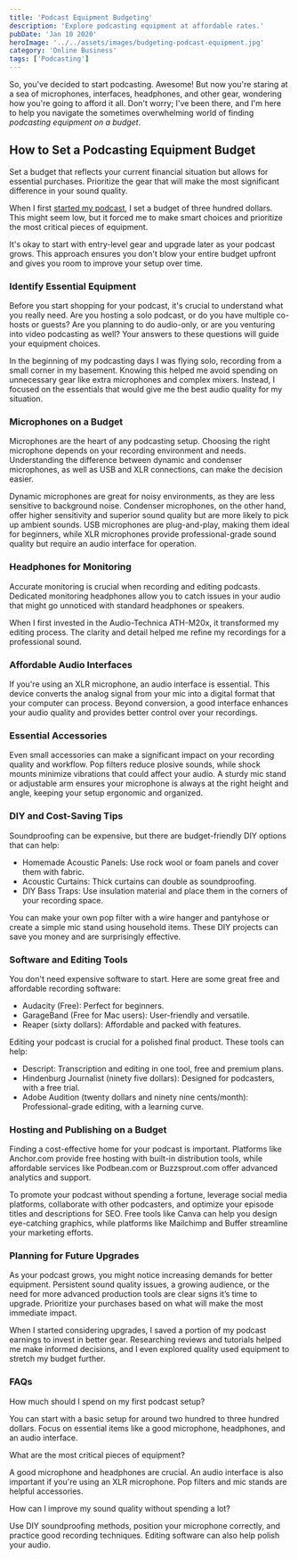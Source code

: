 ```yaml
---
title: 'Podcast Equipment Budgeting'
description: 'Explore podcasting equipment at affordable rates.'
pubDate: 'Jan 10 2020'
heroImage: '../../assets/images/budgeting-podcast-equipment.jpg'
category: 'Online Business'
tags: ['Podcasting']
---
```


So, you've decided to start podcasting. Awesome! But now you're staring at a sea of microphones, interfaces, headphones, and other gear, wondering how you're going to afford it all. Don't worry; I've been there, and I'm here to help you navigate the sometimes overwhelming world of finding _podcasting equipment on a budget_.

## How to Set a Podcasting Equipment Budget

Set a budget that reflects your current financial situation but allows for essential purchases. Prioritize the gear that will make the most significant difference in your sound quality.

When I first [started my podcast](/blog/how-to-start-a-podcast), I set a budget of three hundred dollars. This might seem low, but it forced me to make smart choices and prioritize the most critical pieces of equipment.

It's okay to start with entry-level gear and upgrade later as your podcast grows. This approach ensures you don't blow your entire budget upfront and gives you room to improve your setup over time.

### Identify Essential Equipment

Before you start shopping for your podcast, it's crucial to understand what you really need. Are you hosting a solo podcast, or do you have multiple co-hosts or guests? Are you planning to do audio-only, or are you venturing into video podcasting as well? Your answers to these questions will guide your equipment choices.

In the beginning of my podcasting days I was flying solo, recording from a small corner in my basement. Knowing this helped me avoid spending on unnecessary gear like extra microphones and complex mixers. Instead, I focused on the essentials that would give me the best audio quality for my situation.

### Microphones on a Budget

Microphones are the heart of any podcasting setup. Choosing the right microphone depends on your recording environment and needs. Understanding the difference between dynamic and condenser microphones, as well as USB and XLR connections, can make the decision easier.

Dynamic microphones are great for noisy environments, as they are less sensitive to background noise. Condenser microphones, on the other hand, offer higher sensitivity and superior sound quality but are more likely to pick up ambient sounds. USB microphones are plug-and-play, making them ideal for beginners, while XLR microphones provide professional-grade sound quality but require an audio interface for operation.

### Headphones for Monitoring

Accurate monitoring is crucial when recording and editing podcasts. Dedicated monitoring headphones allow you to catch issues in your audio that might go unnoticed with standard headphones or speakers.

When I first invested in the Audio-Technica ATH-M20x, it transformed my editing process. The clarity and detail helped me refine my recordings for a professional sound.

### Affordable Audio Interfaces

If you're using an XLR microphone, an audio interface is essential. This device converts the analog signal from your mic into a digital format that your computer can process. Beyond conversion, a good interface enhances your audio quality and provides better control over your recordings.

### Essential Accessories

Even small accessories can make a significant impact on your recording quality and workflow. Pop filters reduce plosive sounds, while shock mounts minimize vibrations that could affect your audio. A sturdy mic stand or adjustable arm ensures your microphone is always at the right height and angle, keeping your setup ergonomic and organized.

### DIY and Cost-Saving Tips

Soundproofing can be expensive, but there are budget-friendly DIY options that can help:

- Homemade Acoustic Panels: Use rock wool or foam panels and cover them with fabric.
- Acoustic Curtains: Thick curtains can double as soundproofing.
- DIY Bass Traps: Use insulation material and place them in the corners of your recording space.

You can make your own pop filter with a wire hanger and pantyhose or create a simple mic stand using household items. These DIY projects can save you money and are surprisingly effective.

### Software and Editing Tools

You don't need expensive software to start. Here are some great free and affordable recording software:

- Audacity (Free): Perfect for beginners.
- GarageBand (Free for Mac users): User-friendly and versatile.
- Reaper (sixty dollars): Affordable and packed with features.

Editing your podcast is crucial for a polished final product. These tools can help:

- Descript: Transcription and editing in one tool, free and premium plans.
- Hindenburg Journalist (ninety five dollars): Designed for podcasters, with a free trial.
- Adobe Audition (twenty dollars and ninety nine cents/month): Professional-grade editing, with a learning curve.

### Hosting and Publishing on a Budget

Finding a cost-effective home for your podcast is important. Platforms like Anchor.com provide free hosting with built-in distribution tools, while affordable services like Podbean.com or Buzzsprout.com offer advanced analytics and support.

To promote your podcast without spending a fortune, leverage social media platforms, collaborate with other podcasters, and optimize your episode titles and descriptions for SEO. Free tools like Canva can help you design eye-catching graphics, while platforms like Mailchimp and Buffer streamline your marketing efforts.

### Planning for Future Upgrades

As your podcast grows, you might notice increasing demands for better equipment. Persistent sound quality issues, a growing audience, or the need for more advanced production tools are clear signs it’s time to upgrade. Prioritize your purchases based on what will make the most immediate impact.

When I started considering upgrades, I saved a portion of my podcast earnings to invest in better gear. Researching reviews and tutorials helped me make informed decisions, and I even explored quality used equipment to stretch my budget further.

### FAQs

How much should I spend on my first podcast setup?

You can start with a basic setup for around two hundred to three hundred dollars. Focus on essential items like a good microphone, headphones, and an audio interface.

What are the most critical pieces of equipment?

A good microphone and headphones are crucial. An audio interface is also important if you're using an XLR microphone. Pop filters and mic stands are helpful accessories.

How can I improve my sound quality without spending a lot?

Use DIY soundproofing methods, position your microphone correctly, and practice good recording techniques. Editing software can also help polish your audio.
